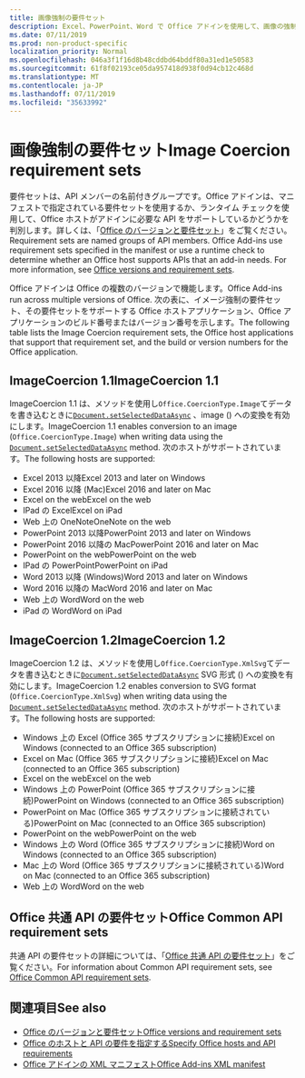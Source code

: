 ```yaml
---
title: 画像強制の要件セット
description: Excel、PowerPoint、Word で Office アドインを使用して、画像の強制型変換の要件セットをサポートします。
ms.date: 07/11/2019
ms.prod: non-product-specific
localization_priority: Normal
ms.openlocfilehash: 046a3f1f16d8b48cddbd64bddf80a31ed1e50583
ms.sourcegitcommit: 61f8f02193ce05da957418d938f0d94cb12c468d
ms.translationtype: MT
ms.contentlocale: ja-JP
ms.lasthandoff: 07/11/2019
ms.locfileid: "35633992"
---
```

# <a name="image-coercion-requirement-sets"></a><span data-ttu-id="1b246-103">画像強制の要件セット</span><span class="sxs-lookup"><span data-stu-id="1b246-103">Image Coercion requirement sets</span></span>

<span data-ttu-id="1b246-p101">要件セットは、API メンバーの名前付きグループです。Office アドインは、マニフェストで指定されている要件セットを使用するか、ランタイム チェックを使用して、Office ホストがアドインに必要な API をサポートしているかどうかを判別します。詳しくは、「[Office のバージョンと要件セット](/office/dev/add-ins/develop/office-versions-and-requirement-sets)」をご覧ください。</span><span class="sxs-lookup"><span data-stu-id="1b246-p101">Requirement sets are named groups of API members. Office Add-ins use requirement sets specified in the manifest or use a runtime check to determine whether an Office host supports APIs that an add-in needs. For more information, see [Office versions and requirement sets](/office/dev/add-ins/develop/office-versions-and-requirement-sets).</span></span>

<span data-ttu-id="1b246-107">Office アドインは Office の複数のバージョンで機能します。</span><span class="sxs-lookup"><span data-stu-id="1b246-107">Office Add-ins run across multiple versions of Office.</span></span> <span data-ttu-id="1b246-108">次の表に、イメージ強制の要件セット、その要件セットをサポートする Office ホストアプリケーション、Office アプリケーションのビルド番号またはバージョン番号を示します。</span><span class="sxs-lookup"><span data-stu-id="1b246-108">The following table lists the Image Coercion requirement sets, the Office host applications that support that requirement set, and the build or version numbers for the Office application.</span></span>

## <a name="imagecoercion-11"></a><span data-ttu-id="1b246-109">ImageCoercion 1.1</span><span class="sxs-lookup"><span data-stu-id="1b246-109">ImageCoercion 1.1</span></span>

<span data-ttu-id="1b246-110">ImageCoercion 1.1 は、メソッドを使用し`Office.CoercionType.Image`てデータを書き込むときに[`Document.setSelectedDataAsync`](/javascript/api/office/document#setselecteddataasync-data--options--callback-) 、image () への変換を有効にします。</span><span class="sxs-lookup"><span data-stu-id="1b246-110">ImageCoercion 1.1 enables conversion to an image (`Office.CoercionType.Image`) when writing data using the [`Document.setSelectedDataAsync`](/javascript/api/office/document#setselecteddataasync-data--options--callback-) method.</span></span> <span data-ttu-id="1b246-111">次のホストがサポートされています。</span><span class="sxs-lookup"><span data-stu-id="1b246-111">The following hosts are supported:</span></span>

- <span data-ttu-id="1b246-112">Excel 2013 以降</span><span class="sxs-lookup"><span data-stu-id="1b246-112">Excel 2013 and later on Windows</span></span>
- <span data-ttu-id="1b246-113">Excel 2016 以降 (Mac)</span><span class="sxs-lookup"><span data-stu-id="1b246-113">Excel 2016 and later on Mac</span></span>
- <span data-ttu-id="1b246-114">Excel on the web</span><span class="sxs-lookup"><span data-stu-id="1b246-114">Excel on the web</span></span>
- <span data-ttu-id="1b246-115">IPad の Excel</span><span class="sxs-lookup"><span data-stu-id="1b246-115">Excel on iPad</span></span>
- <span data-ttu-id="1b246-116">Web 上の OneNote</span><span class="sxs-lookup"><span data-stu-id="1b246-116">OneNote on the web</span></span>
- <span data-ttu-id="1b246-117">PowerPoint 2013 以降</span><span class="sxs-lookup"><span data-stu-id="1b246-117">PowerPoint 2013 and later on Windows</span></span>
- <span data-ttu-id="1b246-118">PowerPoint 2016 以降の Mac</span><span class="sxs-lookup"><span data-stu-id="1b246-118">PowerPoint 2016 and later on Mac</span></span>
- <span data-ttu-id="1b246-119">PowerPoint on the web</span><span class="sxs-lookup"><span data-stu-id="1b246-119">PowerPoint on the web</span></span>
- <span data-ttu-id="1b246-120">IPad の PowerPoint</span><span class="sxs-lookup"><span data-stu-id="1b246-120">PowerPoint on iPad</span></span>
- <span data-ttu-id="1b246-121">Word 2013 以降 (Windows)</span><span class="sxs-lookup"><span data-stu-id="1b246-121">Word 2013 and later on Windows</span></span>
- <span data-ttu-id="1b246-122">Word 2016 以降の Mac</span><span class="sxs-lookup"><span data-stu-id="1b246-122">Word 2016 and later on Mac</span></span>
- <span data-ttu-id="1b246-123">Web 上の Word</span><span class="sxs-lookup"><span data-stu-id="1b246-123">Word on the web</span></span>
- <span data-ttu-id="1b246-124">iPad の Word</span><span class="sxs-lookup"><span data-stu-id="1b246-124">Word on iPad</span></span>

## <a name="imagecoercion-12"></a><span data-ttu-id="1b246-125">ImageCoercion 1.2</span><span class="sxs-lookup"><span data-stu-id="1b246-125">ImageCoercion 1.2</span></span>

<span data-ttu-id="1b246-126">ImageCoercion 1.2 は、メソッドを使用し`Office.CoercionType.XmlSvg`てデータを書き込むときに[`Document.setSelectedDataAsync`](/javascript/api/office/document#setselecteddataasync-data--options--callback-) SVG 形式 () への変換を有効にします。</span><span class="sxs-lookup"><span data-stu-id="1b246-126">ImageCoercion 1.2 enables conversion to SVG format (`Office.CoercionType.XmlSvg`) when writing data using the [`Document.setSelectedDataAsync`](/javascript/api/office/document#setselecteddataasync-data--options--callback-) method.</span></span> <span data-ttu-id="1b246-127">次のホストがサポートされています。</span><span class="sxs-lookup"><span data-stu-id="1b246-127">The following hosts are supported:</span></span>

- <span data-ttu-id="1b246-128">Windows 上の Excel (Office 365 サブスクリプションに接続)</span><span class="sxs-lookup"><span data-stu-id="1b246-128">Excel on Windows (connected to an Office 365 subscription)</span></span>
- <span data-ttu-id="1b246-129">Excel on Mac (Office 365 サブスクリプションに接続)</span><span class="sxs-lookup"><span data-stu-id="1b246-129">Excel on Mac (connected to an Office 365 subscription)</span></span>
- <span data-ttu-id="1b246-130">Excel on the web</span><span class="sxs-lookup"><span data-stu-id="1b246-130">Excel on the web</span></span>
- <span data-ttu-id="1b246-131">Windows 上の PowerPoint (Office 365 サブスクリプションに接続)</span><span class="sxs-lookup"><span data-stu-id="1b246-131">PowerPoint on Windows (connected to an Office 365 subscription)</span></span>
- <span data-ttu-id="1b246-132">PowerPoint on Mac (Office 365 サブスクリプションに接続されている)</span><span class="sxs-lookup"><span data-stu-id="1b246-132">PowerPoint on Mac (connected to an Office 365 subscription)</span></span>
- <span data-ttu-id="1b246-133">PowerPoint on the web</span><span class="sxs-lookup"><span data-stu-id="1b246-133">PowerPoint on the web</span></span>
- <span data-ttu-id="1b246-134">Windows 上の Word (Office 365 サブスクリプションに接続)</span><span class="sxs-lookup"><span data-stu-id="1b246-134">Word on Windows (connected to an Office 365 subscription)</span></span>
- <span data-ttu-id="1b246-135">Mac 上の Word (Office 365 サブスクリプションに接続されている)</span><span class="sxs-lookup"><span data-stu-id="1b246-135">Word on Mac (connected to an Office 365 subscription)</span></span>
- <span data-ttu-id="1b246-136">Web 上の Word</span><span class="sxs-lookup"><span data-stu-id="1b246-136">Word on the web</span></span>

## <a name="office-common-api-requirement-sets"></a><span data-ttu-id="1b246-137">Office 共通 API の要件セット</span><span class="sxs-lookup"><span data-stu-id="1b246-137">Office Common API requirement sets</span></span>

<span data-ttu-id="1b246-138">共通 API の要件セットの詳細については、「[Office 共通 API の要件セット](office-add-in-requirement-sets.md)」をご覧ください。</span><span class="sxs-lookup"><span data-stu-id="1b246-138">For information about Common API requirement sets, see [Office Common API requirement sets](office-add-in-requirement-sets.md).</span></span>

## <a name="see-also"></a><span data-ttu-id="1b246-139">関連項目</span><span class="sxs-lookup"><span data-stu-id="1b246-139">See also</span></span>

- [<span data-ttu-id="1b246-140">Office のバージョンと要件セット</span><span class="sxs-lookup"><span data-stu-id="1b246-140">Office versions and requirement sets</span></span>](/office/dev/add-ins/develop/office-versions-and-requirement-sets)
- [<span data-ttu-id="1b246-141">Office のホストと API の要件を指定する</span><span class="sxs-lookup"><span data-stu-id="1b246-141">Specify Office hosts and API requirements</span></span>](/office/dev/add-ins/develop/specify-office-hosts-and-api-requirements)
- [<span data-ttu-id="1b246-142">Office アドインの XML マニフェスト</span><span class="sxs-lookup"><span data-stu-id="1b246-142">Office Add-ins XML manifest</span></span>](/office/dev/add-ins/develop/add-in-manifests)
